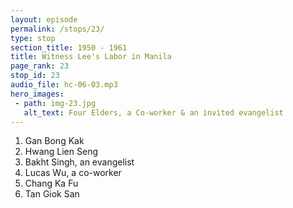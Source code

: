 ```yaml
---
layout: episode
permalink: /stops/23/
type: stop
section_title: 1950 - 1961
title: Witness Lee's Labor in Manila
page_rank: 23
stop_id: 23
audio_file: hc-06-03.mp3
hero_images:
 - path: img-23.jpg
   alt_text: Four Elders, a Co-worker & an invited evangelist
---
```


1. Gan Bong Kak
2. Hwang Lien Seng
3. Bakht Singh, an evangelist
4. Lucas Wu, a co-worker
5. Chang Ka Fu
6. Tan Giok San

<!---
1. 顏夢覺
2. 黃聯盛
3. 傳道者
4. 吳仁傑 
5. 張家福
6. 陳玉山
-->

<!--- TRANSCRIPT
Four new elders were added during this period: Hwang Lien Seng and Gan Bong Kak in 1951, and Tan Giok San and Chang Ka Fu in 1954. As adjustments were made to all services, the church became very active in preaching the gospel, resulting in an increasing number of people being saved.
-->